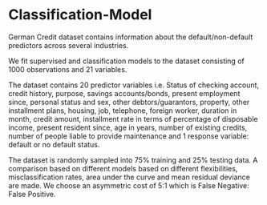 # Classification-Model

German Credit dataset contains information about the default/non-default predictors across several industries.

We fit supervised and classification models to the dataset consisting of 1000 observations and 21 variables.

The dataset contains 20 predictor variables i.e. Status of checking account, credit history, purpose, savings accounts/bonds, present employment since, personal status and sex, other debtors/guarantors, property, other installment plans, housing, job, telephone, foreign worker, duration in month, credit amount, installment rate in terms of percentage of disposable income, present resident since, age in years, number of existing credits, number of people liable to provide maintenance and 1 response variable: default or no default status.

The dataset is randomly sampled into 75% training and 25% testing data. A comparison based on different models based on different flexibilities, misclassification rates, area under the curve and mean residual deviance are made. We choose an asymmetric cost of 5:1 which is False Negative: False Positive.